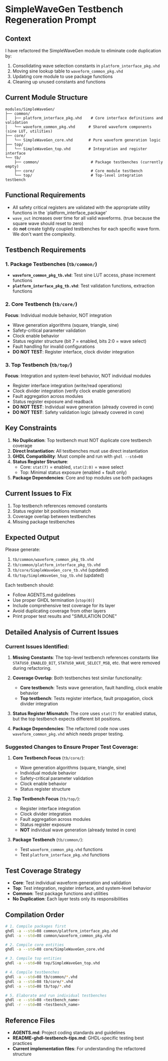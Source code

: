 # SimpleWaveGen Testbench Regeneration Prompt

## Context
I have refactored the SimpleWaveGen module to eliminate code duplication by:
1. Consolidating wave selection constants in `platform_interface_pkg.vhd`
2. Moving sine lookup table to `waveform_common_pkg.vhd`
3. Updating core module to use package functions
4. Cleaning up unused constants and functions

## Current Module Structure
```
modules/SimpleWaveGen/
├── common/
│   ├── platform_interface_pkg.vhd    # Core interface definitions and validation
│   └── waveform_common_pkg.vhd      # Shared waveform components (sine LUT, utilities)
├── core/
│   └── SimpleWaveGen_core.vhd       # Pure waveform generation logic
├── top/
│   └── SimpleWaveGen_top.vhd        # Integration and register interface
└── tb/
    ├── common/                       # Package testbenches (currently empty)
    ├── core/                         # Core module testbench
    └── top/                          # Top-level integration testbench
```

## Functional Requirements
* All safety critical registers are validated with the appropriate utility functions in the `platform_interface_package' 
* `wave_out` increases over time for all valid waveforms.  (true because the square wave should reset to zero) 
* do __not__ create tightly coupled testbenches for each specific wave form. We don't want the complexity.


## Testbench Requirements

### 1. Package Testbenches (`tb/common/`)
- **`waveform_common_pkg_tb.vhd`**: Test sine LUT access, phase increment functions
- **`platform_interface_pkg_tb.vhd`**: Test validation functions, extraction functions

### 2. Core Testbench (`tb/core/`)
**Focus**: Individual module behavior, NOT integration
- Wave generation algorithms (square, triangle, sine)
- Safety-critical parameter validation
- Clock enable behavior
- Status register structure (bit 7 = enabled, bits 2:0 = wave select)
- Fault handling for invalid configurations
- **DO NOT TEST**: Register interface, clock divider integration

### 3. Top Testbench (`tb/top/`)
**Focus**: Integration and system-level behavior, NOT individual modules
- Register interface integration (write/read operations)
- Clock divider integration (verify clock enable generation)
- Fault aggregation across modules
- Status register exposure and readback
- **DO NOT TEST**: Individual wave generation (already covered in core)
- **DO NOT TEST**: Safety validation logic (already covered in core)

## Key Constraints
1. **No Duplication**: Top testbench must NOT duplicate core testbench coverage
2. **Direct Instantiation**: All testbenches must use direct instantiation
3. **GHDL Compatibility**: Must compile and run with `ghdl --std=08`
4. **Status Register Structure**: 
   - Core: `stat(7)` = enabled, `stat(2:0)` = wave select
   - Top: Minimal status exposure (enabled + fault only)
5. **Package Dependencies**: Core and top modules use both packages

## Current Issues to Fix
1. Top testbench references removed constants
2. Status register bit positions mismatch
3. Coverage overlap between testbenches
4. Missing package testbenches

## Expected Output
Please generate:
1. `tb/common/waveform_common_pkg_tb.vhd`
2. `tb/common/platform_interface_pkg_tb.vhd`  
3. `tb/core/SimpleWaveGen_core_tb.vhd` (updated)
4. `tb/top/SimpleWaveGen_top_tb.vhd` (updated)

Each testbench should:
- Follow AGENTS.md guidelines
- Use proper GHDL termination (`stop(0)`)
- Include comprehensive test coverage for its layer
- Avoid duplicating coverage from other layers
- Print proper test results and "SIMULATION DONE"

## Detailed Analysis of Current Issues

### **Current Issues Identified:**

1. **Missing Constants**: The top-level testbench references constants like `STATUS0_ENABLED_BIT`, `STATUS0_WAVE_SELECT_MSB`, etc. that were removed during refactoring.

2. **Coverage Overlap**: Both testbenches test similar functionality:
   - **Core testbench**: Tests wave generation, fault handling, clock enable behavior
   - **Top testbench**: Tests register interface, fault propagation, clock divider integration

3. **Status Register Mismatch**: The core uses `stat(7)` for enabled status, but the top testbench expects different bit positions.

4. **Package Dependencies**: The refactored code now uses `waveform_common_pkg.vhd` which needs proper testing.

### **Suggested Changes to Ensure Proper Test Coverage:**

1. **Core Testbench Focus** (`tb/core/`):
   - Wave generation algorithms (square, triangle, sine)
   - Individual module behavior
   - Safety-critical parameter validation
   - Clock enable behavior
   - Status register structure

2. **Top Testbench Focus** (`tb/top/`):
   - Register interface integration
   - Clock divider integration
   - Fault aggregation across modules
   - Status register exposure
   - **NOT** individual wave generation (already tested in core)

3. **Package Testbench** (`tb/common/`):
   - Test `waveform_common_pkg.vhd` functions
   - Test `platform_interface_pkg.vhd` functions

## Test Coverage Strategy
- **Core**: Test individual waveform generation and validation
- **Top**: Test integration, register interface, and system-level behavior
- **Common**: Test package functions and utilities
- **No Duplication**: Each layer tests only its responsibilities

## Compilation Order
```bash
# 1. Compile packages first
ghdl -a --std=08 common/platform_interface_pkg.vhd
ghdl -a --std=08 common/waveform_common_pkg.vhd

# 2. Compile core entities
ghdl -a --std=08 core/SimpleWaveGen_core.vhd

# 3. Compile top entities
ghdl -a --std=08 top/SimpleWaveGen_top.vhd

# 4. Compile testbenches
ghdl -a --std=08 tb/common/*.vhd
ghdl -a --std=08 tb/core/*.vhd
ghdl -a --std=08 tb/top/*.vhd

# 5. Elaborate and run individual testbenches
ghdl -e --std=08 <testbench_name>
ghdl -r --std=08 <testbench_name>
```

## Reference Files
- **AGENTS.md**: Project coding standards and guidelines
- **README-ghdl-testbench-tips.md**: GHDL-specific testing best practices
- **Current implementation files**: For understanding the refactored structure

